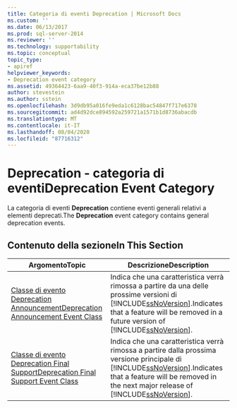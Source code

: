 ```yaml
---
title: Categoria di eventi Deprecation | Microsoft Docs
ms.custom: ''
ms.date: 06/13/2017
ms.prod: sql-server-2014
ms.reviewer: ''
ms.technology: supportability
ms.topic: conceptual
topic_type:
- apiref
helpviewer_keywords:
- Deprecation event category
ms.assetid: 49364423-6aa9-40f3-914a-eca37be12b88
author: stevestein
ms.author: sstein
ms.openlocfilehash: 3d9db95a016fe9eda1c6128bac54847f717e6378
ms.sourcegitcommit: ad4d92dce894592a259721a1571b1d8736abacdb
ms.translationtype: MT
ms.contentlocale: it-IT
ms.lasthandoff: 08/04/2020
ms.locfileid: "87716312"
---
```

# <a name="deprecation-event-category"></a><span data-ttu-id="01eca-102">Deprecation - categoria di eventi</span><span class="sxs-lookup"><span data-stu-id="01eca-102">Deprecation Event Category</span></span>
  <span data-ttu-id="01eca-103">La categoria di eventi **Deprecation** contiene eventi generali relativi a elementi deprecati.</span><span class="sxs-lookup"><span data-stu-id="01eca-103">The **Deprecation** event category contains general deprecation events.</span></span>  
  
## <a name="in-this-section"></a><span data-ttu-id="01eca-104">Contenuto della sezione</span><span class="sxs-lookup"><span data-stu-id="01eca-104">In This Section</span></span>  
  
|<span data-ttu-id="01eca-105">Argomento</span><span class="sxs-lookup"><span data-stu-id="01eca-105">Topic</span></span>|<span data-ttu-id="01eca-106">Descrizione</span><span class="sxs-lookup"><span data-stu-id="01eca-106">Description</span></span>|  
|-----------|-----------------|  
|[<span data-ttu-id="01eca-107">Classe di evento Deprecation Announcement</span><span class="sxs-lookup"><span data-stu-id="01eca-107">Deprecation Announcement Event Class</span></span>](deprecation-announcement-event-class.md)|<span data-ttu-id="01eca-108">Indica che una caratteristica verrà rimossa a partire da una delle prossime versioni di [!INCLUDE[ssNoVersion](../../includes/ssnoversion-md.md)].</span><span class="sxs-lookup"><span data-stu-id="01eca-108">Indicates that a feature will be removed in a future version of [!INCLUDE[ssNoVersion](../../includes/ssnoversion-md.md)].</span></span>|  
|[<span data-ttu-id="01eca-109">Classe di evento Deprecation Final Support</span><span class="sxs-lookup"><span data-stu-id="01eca-109">Deprecation Final Support Event Class</span></span>](deprecation-final-support-event-class.md)|<span data-ttu-id="01eca-110">Indica che una caratteristica verrà rimossa a partire dalla prossima versione principale di [!INCLUDE[ssNoVersion](../../includes/ssnoversion-md.md)].</span><span class="sxs-lookup"><span data-stu-id="01eca-110">Indicates that a feature will be removed in the next major release of [!INCLUDE[ssNoVersion](../../includes/ssnoversion-md.md)].</span></span>|  
  
  

